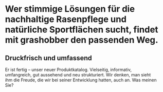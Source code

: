# Wer stimmige Lösungen für die nachhaltige Rasenpflege und natürliche Sportflächen sucht, findet mit grashobber den passenden Weg.

## Druckfrisch und umfassend
Er ist fertig – unser neuer Produktkatalog. Vielseitig, informativ, umfangreich, gut aussehend und neu strukturiert. Wir denken, man sieht ihm die Freude, die wir bei seiner Entwicklung hatten, auch an. Was meinen Sie?

